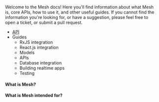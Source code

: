 Welcome to the Mesh docs! Here you'll find information about what Mesh is, core APIs, how to use it, and other
useful guides. If you cannot find the information you're looking for, or have a suggestion, please feel free to
open a ticket, or submit a pull request.

- [API](./api.md)
- Guides
  - RxJS integration
  - React.js integration
  - Models
  - APIs
  - Database integration
  - Building realtime apps
  - Testing

#### What is Mesh?

#### What is Mesh intended for?
